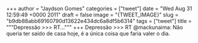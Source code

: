 
+++
author = "Jaydson Gomes"
categories = ["tweet"]
date = "Wed Aug 31 12:59:49 +0000 2011"
draft = false
image = "{TWEET_IMAGE}"
slug = "b9db88abb69160790d13622e434dc6a8df5b6314"
tags = ["tweet"]
title = """Depressão &gt;&gt;&gt; RT..."""
+++
Depressão &gt;&gt;&gt; RT @mackunaima: Não queria ter saído de casa hoje, é a única coisa que faria valer o dia.
